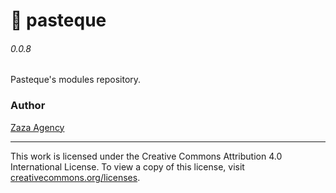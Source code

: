 # 🍉 pasteque

###### 0.0.8

Pasteque's modules repository.

### Author

[Zaza Agency](zaza.africa)

---

This work is licensed under the Creative Commons Attribution 4.0 International License.
To view a copy of this license, visit [creativecommons.org/licenses](http://creativecommons.org/licenses/by/4.0/).
